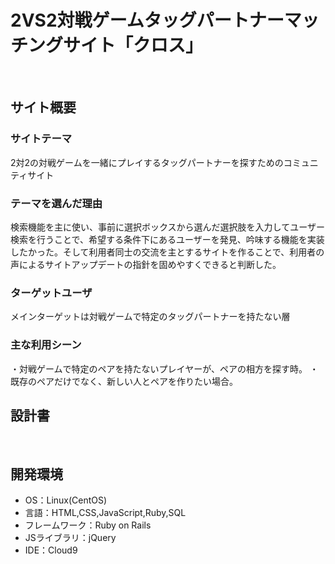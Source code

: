 # 2VS2対戦ゲームタッグパートナーマッチングサイト「クロス」
​
## サイト概要
### サイトテーマ
2対2の対戦ゲームを一緒にプレイするタッグパートナーを探すためのコミュニティサイト
​
### テーマを選んだ理由
  検索機能を主に使い、事前に選択ボックスから選んだ選択肢を入力してユーザー検索を行うことで、希望する条件下にあるユーザーを発見、吟味する機能を実装したかった。そして利用者同士の交流を主とするサイトを作ることで、利用者の声によるサイトアップデートの指針を固めやすくできると判断した。

### ターゲットユーザ
  メインターゲットは対戦ゲームで特定のタッグパートナーを持たない層
​
### 主な利用シーン
  ・対戦ゲームで特定のペアを持たないプレイヤーが、ペアの相方を探す時。
  ・既存のペアだけでなく、新しい人とペアを作りたい場合。
​
## 設計書

​
## 開発環境
- OS：Linux(CentOS)
- 言語：HTML,CSS,JavaScript,Ruby,SQL
- フレームワーク：Ruby on Rails
- JSライブラリ：jQuery
- IDE：Cloud9
​
